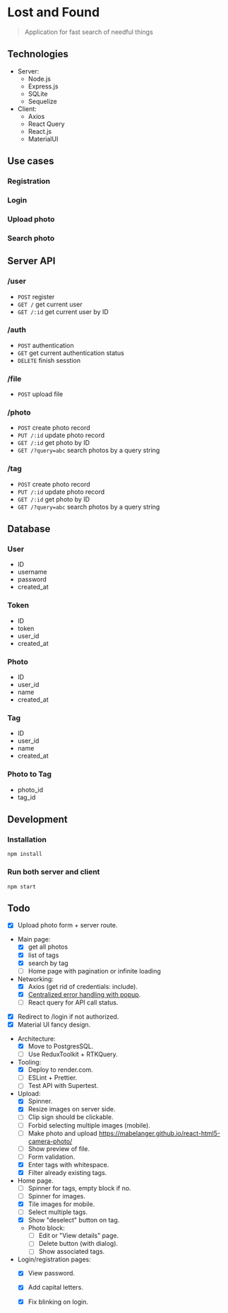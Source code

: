 # Lost and Found
> Application for fast search of needful things

## Technologies
* Server:
  * Node.js
  * Express.js
  * SQLite
  * Sequelize
* Client:
  * Axios 
  * React Query
  * React.js
  * MaterialUI

## Use cases
### Registration
### Login
### Upload photo
### Search photo

## Server API
### /user
* `POST` register
* `GET /` get current user
* `GET /:id` get current user by ID
### /auth
* `POST` authentication
* `GET` get current authentication status
* `DELETE` finish sesstion
### /file
* `POST` upload file
### /photo
* `POST` create photo record
* `PUT /:id` update photo record
* `GET /:id` get photo by ID
* `GET /?query=abc` search photos by a query string

### /tag
* `POST` create photo record
* `PUT /:id` update photo record
* `GET /:id` get photo by ID
* `GET /?query=abc` search photos by a query string

## Database

### User
* ID
* username
* password
* created_at

### Token
* ID
* token
* user_id
* created_at

### Photo
* ID
* user_id
* name
* created_at

### Tag
* ID
* user_id
* name
* created_at

### Photo to Tag
* photo_id
* tag_id

## Development
### Installation

```shell
npm install
```

### Run both server and client

```shell
npm start
```

## Todo
* [x] Upload photo form + server route.
* Main page: 
  * [x] get all photos
  * [x] list of tags
  * [x] search by tag
  * [ ] Home page with pagination or infinite loading
* Networking:
  * [x] Axios (get rid of credentials: include).
  * [x] [Centralized error handling with popup](https://tkdodo.eu/blog/react-query-error-handling).
  * [ ] React query for API call status.
* [x] Redirect to /login if not authorized.
* [x] Material UI fancy design.
* Architecture:
  * [x] Move to PostgresSQL.
  * [ ] Use ReduxToolkit + RTKQuery.
* Tooling:
  * [x] Deploy to render.com.
  * [ ] ESLint + Prettier.
  * [ ] Test API with Supertest.
* Upload:
  * [x] Spinner.
  * [x] Resize images on server side.
  * [ ] Clip sign should be clickable.
  * [ ] Forbid selecting multiple images (mobile).
  * [ ] Make photo and upload https://mabelanger.github.io/react-html5-camera-photo/
  * [ ] Show preview of file.
  * [ ] Form validation.
  * [x] Enter tags with whitespace.
  * [x] Filter already existing tags.
* Home page.
  * [ ] Spinner for tags, empty block if no.
  * [ ] Spinner for images.
  * [x] Tile images for mobile.
  * [ ] Select multiple tags.
  * [x] Show "deselect" button on tag.
  * Photo block:
    * [ ] Edit or "View details" page.
    * [ ] Delete button (with dialog).
    * [ ] Show associated tags.
* Login/registration pages:
  * [x] View password.
  * [x] Add capital letters.
  * [x] Fix blinking on login.

